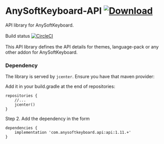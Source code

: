 # AnySoftKeyboard-API [ ![Download](https://api.bintray.com/packages/anysoftkeyboard/API/api/images/download.svg) ](https://bintray.com/anysoftkeyboard/API/api/_latestVersion)
API library for AnySoftKeyboard.
<br/>
<br/>
Build status [![CircleCI](https://circleci.com/gh/AnySoftKeyboard/AnySoftKeyboard-API.svg?style=svg)](https://circleci.com/gh/AnySoftKeyboard/AnySoftKeyboard-API)
<br/>
<br/>
This API library defines the API details for themes, language-pack or any other addon for AnySoftKeyboard.

### Dependency ###
The library is served by `jcenter`. Ensure you have that maven provider:

Add it in your build.gradle at the end of repositories:
```
repositories {
    //...
    jcenter()
}
```
Step 2. Add the dependency in the form
```
dependencies {
    implementation 'com.anysoftkeyboard.api:api:1.11.+'
}
```

